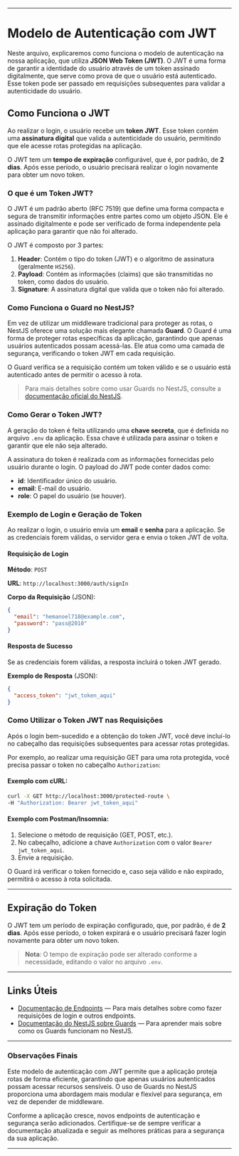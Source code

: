 
---

# Modelo de Autenticação com JWT

Neste arquivo, explicaremos como funciona o modelo de autenticação na nossa aplicação, que utiliza **JSON Web Token (JWT)**. O JWT é uma forma de garantir a identidade do usuário através de um token assinado digitalmente, que serve como prova de que o usuário está autenticado. Esse token pode ser passado em requisições subsequentes para validar a autenticidade do usuário.

## Como Funciona o JWT

Ao realizar o login, o usuário recebe um **token JWT**. Esse token contém uma **assinatura digital** que valida a autenticidade do usuário, permitindo que ele acesse rotas protegidas na aplicação.

O JWT tem um **tempo de expiração** configurável, que é, por padrão, de **2 dias**. Após esse período, o usuário precisará realizar o login novamente para obter um novo token.

### O que é um Token JWT?

O JWT é um padrão aberto (RFC 7519) que define uma forma compacta e segura de transmitir informações entre partes como um objeto JSON. Ele é assinado digitalmente e pode ser verificado de forma independente pela aplicação para garantir que não foi alterado.

O JWT é composto por 3 partes:

1. **Header**: Contém o tipo do token (JWT) e o algoritmo de assinatura (geralmente `HS256`).
2. **Payload**: Contém as informações (claims) que são transmitidas no token, como dados do usuário.
3. **Signature**: A assinatura digital que valida que o token não foi alterado.

### Como Funciona o Guard no NestJS?

Em vez de utilizar um middleware tradicional para proteger as rotas, o NestJS oferece uma solução mais elegante chamada **Guard**. O Guard é uma forma de proteger rotas específicas da aplicação, garantindo que apenas usuários autenticados possam acessá-las. Ele atua como uma camada de segurança, verificando o token JWT em cada requisição.

O Guard verifica se a requisição contém um token válido e se o usuário está autenticado antes de permitir o acesso à rota.

> Para mais detalhes sobre como usar Guards no NestJS, consulte a [documentação oficial do NestJS](https://docs.nestjs.com/).

### Como Gerar o Token JWT?

A geração do token é feita utilizando uma **chave secreta**, que é definida no arquivo `.env` da aplicação. Essa chave é utilizada para assinar o token e garantir que ele não seja alterado.

A assinatura do token é realizada com as informações fornecidas pelo usuário durante o login. O payload do JWT pode conter dados como:

- **id**: Identificador único do usuário.
- **email**: E-mail do usuário.
- **role**: O papel do usuário (se houver).

### Exemplo de Login e Geração de Token

Ao realizar o login, o usuário envia um **email** e **senha** para a aplicação. Se as credenciais forem válidas, o servidor gera e envia o token JWT de volta.

#### Requisição de Login

**Método**: `POST`

**URL**: `http://localhost:3000/auth/signIn`

**Corpo da Requisição** (JSON):

```json
{
  "email": "hemanoel718@example.com",
  "password": "pass@2010"
}
```

#### Resposta de Sucesso

Se as credenciais forem válidas, a resposta incluirá o token JWT gerado.

**Exemplo de Resposta** (JSON):

```json
{
  "access_token": "jwt_token_aqui"
}
```

### Como Utilizar o Token JWT nas Requisições

Após o login bem-sucedido e a obtenção do token JWT, você deve incluí-lo no cabeçalho das requisições subsequentes para acessar rotas protegidas.

Por exemplo, ao realizar uma requisição GET para uma rota protegida, você precisa passar o token no cabeçalho `Authorization`:

#### Exemplo com **cURL**:

```bash
curl -X GET http://localhost:3000/protected-route \
-H "Authorization: Bearer jwt_token_aqui"
```

#### Exemplo com **Postman/Insomnia**:

1. Selecione o método de requisição (GET, POST, etc.).
2. No cabeçalho, adicione a chave `Authorization` com o valor `Bearer jwt_token_aqui`.
3. Envie a requisição.

O Guard irá verificar o token fornecido e, caso seja válido e não expirado, permitirá o acesso à rota solicitada.

---

## Expiração do Token

O JWT tem um período de expiração configurado, que, por padrão, é de **2 dias**. Após esse período, o token expirará e o usuário precisará fazer login novamente para obter um novo token.

> **Nota**: O tempo de expiração pode ser alterado conforme a necessidade, editando o valor no arquivo `.env`.

---

## Links Úteis

- [Documentação de Endpoints](./endpoints.md) — Para mais detalhes sobre como fazer requisições de login e outros endpoints.
- [Documentação do NestJS sobre Guards](https://docs.nestjs.com/) — Para aprender mais sobre como os Guards funcionam no NestJS.

---

### Observações Finais

Este modelo de autenticação com JWT permite que a aplicação proteja rotas de forma eficiente, garantindo que apenas usuários autenticados possam acessar recursos sensíveis. O uso de Guards no NestJS proporciona uma abordagem mais modular e flexível para segurança, em vez de depender de middleware.

Conforme a aplicação cresce, novos endpoints de autenticação e segurança serão adicionados. Certifique-se de sempre verificar a documentação atualizada e seguir as melhores práticas para a segurança da sua aplicação.

---